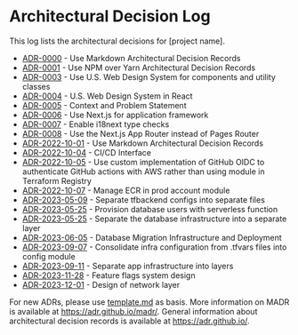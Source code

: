 # Architectural Decision Log

This log lists the architectural decisions for [project name].

<!-- adrlog -- Regenerate the content by using "adr-log -i -e template.md". You can install it via "npm install -g adr-log" -->

* [ADR-0000](app/0000-use-markdown-architectural-decision-records.md) - Use Markdown Architectural Decision Records
* [ADR-0001](app/0001-use-npm.md) - Use NPM over Yarn Architectural Decision Records
* [ADR-0003](app/0003-design-system.md) - Use U.S. Web Design System for components and utility classes
* [ADR-0004](app/0004-uswds-in-react.md) - U.S. Web Design System in React
* [ADR-0005](app/0005-server-rendering.md) -  Context and Problem Statement
* [ADR-0006](app/0006-use-nextjs.md) - Use Next.js for application framework
* [ADR-0007](app/0007-i18n-type-safety.md) - Enable i18next type checks
* [ADR-0008](app/0008-app-router.md) - Use the Next.js App Router instead of Pages Router
* [ADR-2022-10-01](infra/2022-10-01-use-markdown-architectural-decision-records.md) - Use Markdown Architectural Decision Records
* [ADR-2022-10-04](infra/2022-10-04-ci-cd-interface.md) - CI/CD Interface
* [ADR-2022-10-05](infra/2022-10-05-use-custom-implementation-of-github-oidc.md) - Use custom implementation of GitHub OIDC to authenticate GitHub actions with AWS rather than using module in Terraform Registry
* [ADR-2022-10-07](infra/2022-10-07-manage-ecr-in-prod-account-module.md) - Manage ECR in prod account module
* [ADR-2023-05-09](infra/2023-05-09-separate-terraform-backend-configs-into-separate-config-files.md) - Separate tfbackend configs into separate files
* [ADR-2023-05-25](infra/2023-05-25-provision-database-users-with-serverless-function.md) - Provision database users with serverless function
* [ADR-2023-05-25](infra/2023-05-25-separate-database-infrastructure-into-separate-layer.md) - Separate the database infrastructure into a separate layer
* [ADR-2023-06-05](infra/2023-06-05-database-migration-architecture.md) - Database Migration Infrastructure and Deployment
* [ADR-2023-09-07](infra/2023-09-07-consolidate-infra-config-from-tfvars-files-into-config-module.md) - Consolidate infra configuration from .tfvars files into config module
* [ADR-2023-09-11](infra/2023-09-11-separate-app-infrastructure-into-layers.md) - Separate app infrastructure into layers
* [ADR-2023-11-28](infra/2023-11-28-feature-flags-system-design.md) - Feature flags system design
* [ADR-2023-12-01](infra/2023-12-01-network-layer-design.md) - Design of network layer

<!-- adrlogstop -->

For new ADRs, please use [template.md](template.md) as basis.
More information on MADR is available at <https://adr.github.io/madr/>.
General information about architectural decision records is available at <https://adr.github.io/>.
